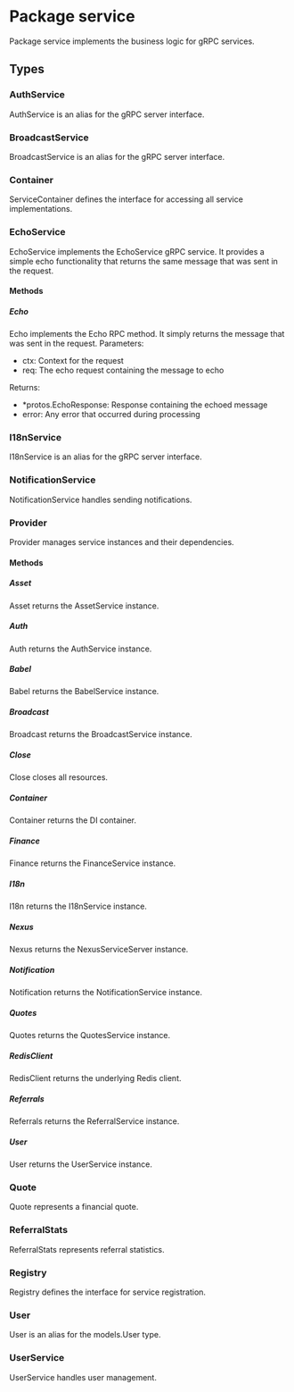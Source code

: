 # Package service

Package service implements the business logic for gRPC services.

## Types

### AuthService

AuthService is an alias for the gRPC server interface.

### BroadcastService

BroadcastService is an alias for the gRPC server interface.

### Container

ServiceContainer defines the interface for accessing all service implementations.

### EchoService

EchoService implements the EchoService gRPC service. It provides a simple echo functionality that
returns the same message that was sent in the request.

#### Methods

##### Echo

Echo implements the Echo RPC method. It simply returns the message that was sent in the request.
Parameters:

- ctx: Context for the request
- req: The echo request containing the message to echo

Returns:

- \*protos.EchoResponse: Response containing the echoed message
- error: Any error that occurred during processing

### I18nService

I18nService is an alias for the gRPC server interface.

### NotificationService

NotificationService handles sending notifications.

### Provider

Provider manages service instances and their dependencies.

#### Methods

##### Asset

Asset returns the AssetService instance.

##### Auth

Auth returns the AuthService instance.

##### Babel

Babel returns the BabelService instance.

##### Broadcast

Broadcast returns the BroadcastService instance.

##### Close

Close closes all resources.

##### Container

Container returns the DI container.

##### Finance

Finance returns the FinanceService instance.

##### I18n

I18n returns the I18nService instance.

##### Nexus

Nexus returns the NexusServiceServer instance.

##### Notification

Notification returns the NotificationService instance.

##### Quotes

Quotes returns the QuotesService instance.

##### RedisClient

RedisClient returns the underlying Redis client.

##### Referrals

Referrals returns the ReferralService instance.

##### User

User returns the UserService instance.

### Quote

Quote represents a financial quote.

### ReferralStats

ReferralStats represents referral statistics.

### Registry

Registry defines the interface for service registration.

### User

User is an alias for the models.User type.

### UserService

UserService handles user management.
